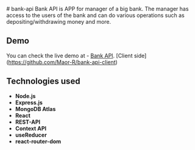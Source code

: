 ﻿﻿# bank-api
Bank API is APP for manager of a big bank.
The manager has access to the users of the bank and can do
various operations such as depositing/withdrawing money and more.
## Demo

You can check the live demo at - [Bank API](https://bank-api-site.onrender.com/).
[Client side] (https://github.com/Maor-R/bank-api-client)
## Technologies used

- **Node.js**
- **Express.js**
- **MongoDB Atlas**
- **React**
- **REST-API**
- **Context API**
- **useReducer**
- **react-router-dom**

